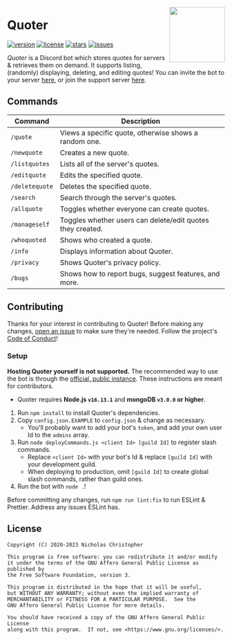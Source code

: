 <img align="right" height=128 width=128 src="logo.png" /></p>

# Quoter

[![version](https://img.shields.io/github/package-json/v/nchristopher/quoter)](https://github.com/nchristopher/quoter/releases/latest)
[![license](https://img.shields.io/github/license/nchristopher/quoter)](https://github.com/nchristopher/quoter/blob/main/LICENSE)
[![stars](https://img.shields.io/github/stars/nchristopher/quoter)](https://github.com/nchristopher/quoter/stargazers)
[![issues](https://img.shields.io/github/issues/nchristopher/quoter)](https://github.com/nchristopher/quoter/issues)

_Quoter_ is a Discord bot which stores quotes for servers & retrieves them on demand. It supports listing, (randomly) displaying, deleting, and editing quotes! You can invite the bot to your server [here](https://discord.com/api/oauth2/authorize?client_id=784853298271748136&permissions=19456&scope=bot%20applications.commands), or join the support server [here](https://discord.gg/QzXTgS2CNk).

## Commands

| Command        | Description                                                |
| -------------- | ---------------------------------------------------------- |
| `/quote`       | Views a specific quote, otherwise shows a random one.      |
| `/newquote`    | Creates a new quote.                                       |
| `/listquotes`  | Lists all of the server's quotes.                          |
| `/editquote`   | Edits the specified quote.                                 |
| `/deletequote` | Deletes the specified quote.                               |
| `/search`      | Search through the server's quotes.                        |
| `/allquote`    | Toggles whether everyone can create quotes.                |
| `/manageself`  | Toggles whether users can delete/edit quotes they created. |
| `/whoquoted`   | Shows who created a quote.                                 |
| `/info`        | Displays information about Quoter.                         |
| `/privacy`     | Shows Quoter's privacy policy.                             |
| `/bugs`        | Shows how to report bugs, suggest features, and more.      |

## Contributing

Thanks for your interest in contributing to Quoter! Before making any changes, [open an issue](https://github.com/nchristopher/quoter/issues) to make sure they're needed. Follow the project's [Code of Conduct](https://github.com/nchristopher/quoter/blob/main/CODE_OF_CONDUCT.md)!

### Setup

**Hosting Quoter yourself is not supported.** The recommended way to use the bot is through the [official, public instance](https://discord.com/api/oauth2/authorize?client_id=784853298271748136&permissions=19456&scope=bot%20applications.commands). These instructions are meant for contributors.

-   Quoter requires **Node.js `v16.13.1`** and **mongoDB `v3.0.0` or higher**.

1. Run `npm install` to install Quoter's dependencies.
2. Copy `config.json.EXAMPLE` to `config.json` & change as necessary.
    - You'll probably want to add your bot's `token`, and add your own user Id to the `admins` array.
3. Run `node deployCommands.js <client Id> [guild Id]` to register slash commands.
    - Replace `<client Id>` with your bot's Id & replace `[guild Id]` with your development guild.
    - When deploying to production, omit `[guild Id]` to create global slash commands, rather than guild ones.
4. Run the bot with `node .`!

Before committing any changes, run `npm run lint:fix` to run ESLint & Prettier. Address any issues ESLint has.

## License

    Copyright (C) 2020-2023 Nicholas Christopher

    This program is free software: you can redistribute it and/or modify
    it under the terms of the GNU Affero General Public License as published by
    the Free Software Foundation, version 3.

    This program is distributed in the hope that it will be useful,
    but WITHOUT ANY WARRANTY; without even the implied warranty of
    MERCHANTABILITY or FITNESS FOR A PARTICULAR PURPOSE.  See the
    GNU Affero General Public License for more details.

    You should have received a copy of the GNU Affero General Public License
    along with this program.  If not, see <https://www.gnu.org/licenses/>.
